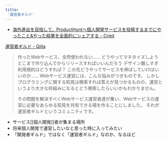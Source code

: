 ```yaml
---
title:
 '運営者ギルド'
---
```


- [海外進出を目指して、ProductHuntへ個人開発サービスを投稿するまでにやったこと&やった結果を全面的にシェアする - Crieit](https://crieit.net/posts/ProductHunt)

[運営者ギルド - Qiita](https://qiita.com/organizations/admin-guild)
> 作ったWebサービス、全然使われない……
>  どうやってマネタイズしよう
>  どこまで作り込んでからリリースすればいいんだろう
>  デザイン難しすぎ
>  利用規約はどうすれば？
>  この先どうやってサービスを伸ばしていけばいいのか……
>  Webサービス運営には、こんな悩みがつきものです。
>  しかしプログラミングに関する知見は検索すれば答えが見つかるものの、運営というより大きな枠組みになるとどう検索したらいいかもわかりません。
>
>  その問題を解決すべくWebサービス運営者達が集い、Webサービスの運営に必要なあらゆる知見を共有できる場を作ることにしました。
>  それが運営者ギルドというコミュニティです。
- サービス[[個人開発]]者が集まる場所
- 将来個人開発で運営したいなと思った時に入ってみたい
- 「開発者ギルド」ではなく「運営者ギルド」なのか、なるほど
